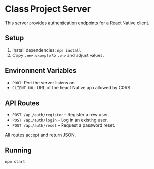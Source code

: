 # Class Project Server

This server provides authentication endpoints for a React Native client.

## Setup

1. Install dependencies: `npm install`
2. Copy `.env.example` to `.env` and adjust values.

## Environment Variables

- `PORT`: Port the server listens on.
- `CLIENT_URL`: URL of the React Native app allowed by CORS.

## API Routes

- `POST /api/auth/register` – Register a new user.
- `POST /api/auth/login` – Log in an existing user.
- `POST /api/auth/reset` – Request a password reset.

All routes accept and return JSON.

## Running

`npm start`
